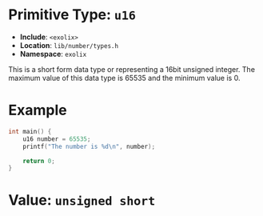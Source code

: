 # Primitive Type: `u16`
- **Include**: `<exolix>`
- **Location**: `lib/number/types.h`
- **Namespace**: `exolix`

This is a short form data type or representing a 16bit unsigned integer.
The maximum value of this data type is 65535 and the minimum value is 0.

# Example
```cpp
int main() {
    u16 number = 65535;
    printf("The number is %d\n", number);

    return 0;
}
```

# Value: `unsigned short`
